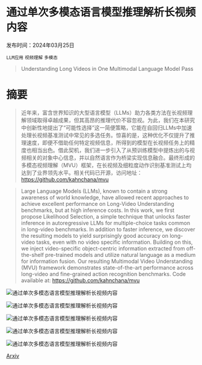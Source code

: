 # 通过单次多模态语言模型推理解析长视频内容

发布时间：2024年03月25日

`LLM应用` `视频理解` `多模态`

> Understanding Long Videos in One Multimodal Language Model Pass

# 摘要

> 近年来，富含世界知识的大型语言模型（LLMs）助力各类方法在长视频理解领域取得卓越成果，但其高昂的推理代价不容忽视。为此，我们在本研究中创新性地提出了“可能性选择”这一简便策略，它能在自回归LLMs中加速处理长视频基准测试中常见的多选任务。惊喜的是，这种优化不仅提升了推理速度，即便不借助任何特定视频信息，所得到的模型在长视频任务上的精度也相当出色。借此契机，我们进一步引入了从预训练模型中提炼出的与视频相关的对象中心信息，并以自然语言作为桥梁实现信息融合。最终形成的多模态视频理解（MVU）框架，在长视频及细粒度动作识别基准测试上均达到了业界领先水平。相关代码已开源，访问地址：https://github.com/kahnchana/mvu

> Large Language Models (LLMs), known to contain a strong awareness of world knowledge, have allowed recent approaches to achieve excellent performance on Long-Video Understanding benchmarks, but at high inference costs. In this work, we first propose Likelihood Selection, a simple technique that unlocks faster inference in autoregressive LLMs for multiple-choice tasks common in long-video benchmarks. In addition to faster inference, we discover the resulting models to yield surprisingly good accuracy on long-video tasks, even with no video specific information. Building on this, we inject video-specific object-centric information extracted from off-the-shelf pre-trained models and utilize natural language as a medium for information fusion. Our resulting Multimodal Video Understanding (MVU) framework demonstrates state-of-the-art performance across long-video and fine-grained action recognition benchmarks. Code available at: https://github.com/kahnchana/mvu

![通过单次多模态语言模型推理解析长视频内容](../../../paper_images/2403.16998/x1.png)

![通过单次多模态语言模型推理解析长视频内容](../../../paper_images/2403.16998/x2.png)

![通过单次多模态语言模型推理解析长视频内容](../../../paper_images/2403.16998/x3.png)

![通过单次多模态语言模型推理解析长视频内容](../../../paper_images/2403.16998/egoschema.png)

![通过单次多模态语言模型推理解析长视频内容](../../../paper_images/2403.16998/openx.png)

[Arxiv](https://arxiv.org/abs/2403.16998)